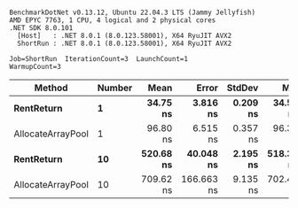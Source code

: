 ```

BenchmarkDotNet v0.13.12, Ubuntu 22.04.3 LTS (Jammy Jellyfish)
AMD EPYC 7763, 1 CPU, 4 logical and 2 physical cores
.NET SDK 8.0.101
  [Host]   : .NET 8.0.1 (8.0.123.58001), X64 RyuJIT AVX2
  ShortRun : .NET 8.0.1 (8.0.123.58001), X64 RyuJIT AVX2

Job=ShortRun  IterationCount=3  LaunchCount=1  
WarmupCount=3  

```
| Method            | Number | Mean      | Error      | StdDev   | Min       | Max       | Allocated |
|------------------ |------- |----------:|-----------:|---------:|----------:|----------:|----------:|
| **RentReturn**        | **1**      |  **34.75 ns** |   **3.816 ns** | **0.209 ns** |  **34.51 ns** |  **34.90 ns** |         **-** |
| AllocateArrayPool | 1      |  96.80 ns |   6.515 ns | 0.357 ns |  96.39 ns |  97.05 ns |         - |
| **RentReturn**        | **10**     | **520.68 ns** |  **40.048 ns** | **2.195 ns** | **518.36 ns** | **522.72 ns** |         **-** |
| AllocateArrayPool | 10     | 709.62 ns | 166.663 ns | 9.135 ns | 702.41 ns | 719.89 ns |         - |
